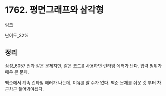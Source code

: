 # 1762. 평면그래프와 삼각형

[링크](https://www.acmicpc.net/problem/1762)

난이도\_32%

## 정리

삼성_6057 번과 같은 문제지만, 같은 코드를 사용하면 런타임 에러가 난다.
입력 범위가 매우 큰 문제.

백준에서 계속 런타임 에러가 나는데, 이유를 알 수가 없다.
백준 문제를 쉬운 것 부터 차근차근 풀어봐야겠다.
